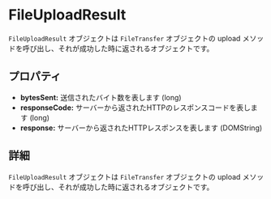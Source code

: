 FileUploadResult
========

`FileUploadResult` オブジェクトは `FileTransfer` オブジェクトの upload メソッドを呼び出し、それが成功した時に返されるオブジェクトです。

プロパティ
----------

- __bytesSent:__ 送信されたバイト数を表します (long)
- __responseCode:__ サーバーから返されたHTTPのレスポンスコードを表します (long)
- __response:__ サーバーから返されたHTTPレスポンスを表します (DOMString)

詳細
-----------

`FileUploadResult` オブジェクトは `FileTransfer` オブジェクトの upload メソッドを呼び出し、それが成功した時に返されるオブジェクトです。
